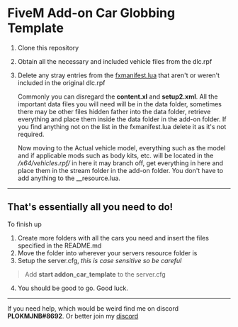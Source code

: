 # FiveM Add-on Car Globbing Template

1. Clone this repository
2. Obtain all the necessary and included vehicle files from the dlc.rpf
3. Delete any stray entries from the [fxmanifest.lua](addon_car_template/fxmanifest.lua) that aren't or weren't included in the original dlc.rpf
        
    Commonly you can disregard the **content.xl** and **setup2.xml**. All the important data files you will need will be in the data folder, sometimes there may be other files hidden father into the data folder, retrieve everything and place them inside the data folder in the add-on folder. If you find anything not on the list in the fxmanifest.lua delete it as it's not required. 

    Now moving to the Actual vehicle model, everything such as the model and if applicable mods such as body kits, etc. will be located in the */x64/vehicles.rpf/* in here it may branch off, get everything in here and place them in the stream folder in the add-on folder. You don't have to add anything to the __resource.lua.
____

## That's essentially all you need to do!
To finish up
1. Create more folders with all the cars you need and insert the files specified in the README.md
2. Move the folder into wherever your servers resource folder is
3. Setup the server.cfg, *this is case sensitive so be careful*
> Add **start addon_car_template** to the server.cfg
4. You should be good to go. Good luck.

____
If you need help, which would be weird find me on discord **PLOKMJNB#8692**. Or better join my [discord](https://discord.gg/vZmRp7EqSS)
